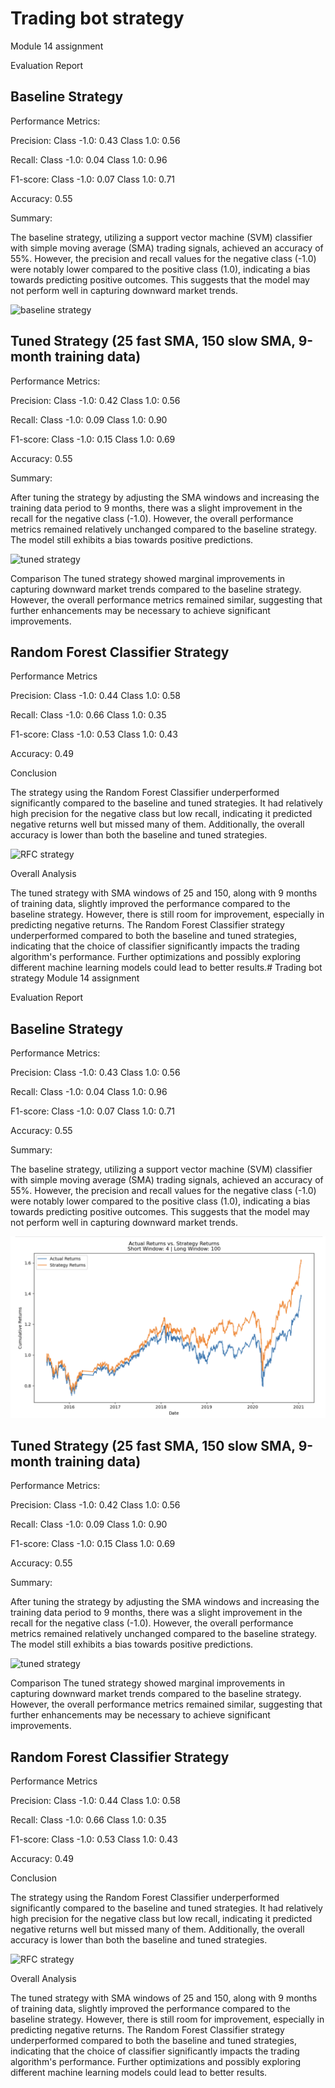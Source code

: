 # Trading bot strategy
Module 14 assignment



Evaluation Report
## Baseline Strategy
Performance Metrics:

Precision:
Class -1.0: 0.43
Class 1.0: 0.56

Recall:
Class -1.0: 0.04
Class 1.0: 0.96

F1-score:
Class -1.0: 0.07
Class 1.0: 0.71

Accuracy: 0.55


Summary:

The baseline strategy, utilizing a support vector machine (SVM) classifier with simple moving average (SMA) trading signals, achieved an accuracy of 55%. However, the precision and recall values for the negative class (-1.0) were notably lower compared to the positive class (1.0), indicating a bias towards predicting positive outcomes. This suggests that the model may not perform well in capturing downward market trends.

![baseline strategy](PNGfiles/baseline_plot.png)





## Tuned Strategy (25 fast SMA, 150 slow SMA, 9-month training data)

Performance Metrics:

Precision:
Class -1.0: 0.42
Class 1.0: 0.56

Recall:
Class -1.0: 0.09
Class 1.0: 0.90

F1-score:
Class -1.0: 0.15
Class 1.0: 0.69

Accuracy: 0.55



Summary:

After tuning the strategy by adjusting the SMA windows and increasing the training data period to 9 months, there was a slight improvement in the recall for the negative class (-1.0). However, the overall performance metrics remained relatively unchanged compared to the baseline strategy. The model still exhibits a bias towards positive predictions.

![tuned strategy](PNGfiles/baseline_plot_tuned.png)


Comparison
The tuned strategy showed marginal improvements in capturing downward market trends compared to the baseline strategy. However, the overall performance metrics remained similar, suggesting that further enhancements may be necessary to achieve significant improvements.



## Random Forest Classifier Strategy
Performance Metrics

Precision:
Class -1.0: 0.44
Class 1.0: 0.58

Recall:
Class -1.0: 0.66
Class 1.0: 0.35

F1-score:
Class -1.0: 0.53
Class 1.0: 0.43

Accuracy: 0.49

Conclusion

The strategy using the Random Forest Classifier underperformed significantly compared to the baseline and tuned strategies. It had relatively high precision for the negative class but low recall, indicating it predicted negative returns well but missed many of them. Additionally, the overall accuracy is lower than both the baseline and tuned strategies.

![RFC strategy](PNGfiles/RFC_returns_plot.png)




Overall Analysis

The tuned strategy with SMA windows of 25 and 150, along with 9 months of training data, slightly improved the performance compared to the baseline strategy. However, there is still room for improvement, especially in predicting negative returns. The Random Forest Classifier strategy underperformed compared to both the baseline and tuned strategies, indicating that the choice of classifier significantly impacts the trading algorithm's performance. Further optimizations and possibly exploring different machine learning models could lead to better results.# Trading bot strategy
Module 14 assignment



Evaluation Report
## Baseline Strategy
Performance Metrics:

Precision:
Class -1.0: 0.43
Class 1.0: 0.56

Recall:
Class -1.0: 0.04
Class 1.0: 0.96

F1-score:
Class -1.0: 0.07
Class 1.0: 0.71

Accuracy: 0.55


Summary:

The baseline strategy, utilizing a support vector machine (SVM) classifier with simple moving average (SMA) trading signals, achieved an accuracy of 55%. However, the precision and recall values for the negative class (-1.0) were notably lower compared to the positive class (1.0), indicating a bias towards predicting positive outcomes. This suggests that the model may not perform well in capturing downward market trends.

![baseline strategy](baseline_plot.png)





## Tuned Strategy (25 fast SMA, 150 slow SMA, 9-month training data)

Performance Metrics:

Precision:
Class -1.0: 0.42
Class 1.0: 0.56

Recall:
Class -1.0: 0.09
Class 1.0: 0.90

F1-score:
Class -1.0: 0.15
Class 1.0: 0.69

Accuracy: 0.55



Summary:

After tuning the strategy by adjusting the SMA windows and increasing the training data period to 9 months, there was a slight improvement in the recall for the negative class (-1.0). However, the overall performance metrics remained relatively unchanged compared to the baseline strategy. The model still exhibits a bias towards positive predictions.

![tuned strategy](PNGfiles/baseline_plot_tuned.png)


Comparison
The tuned strategy showed marginal improvements in capturing downward market trends compared to the baseline strategy. However, the overall performance metrics remained similar, suggesting that further enhancements may be necessary to achieve significant improvements.



## Random Forest Classifier Strategy
Performance Metrics

Precision:
Class -1.0: 0.44
Class 1.0: 0.58

Recall:
Class -1.0: 0.66
Class 1.0: 0.35

F1-score:
Class -1.0: 0.53
Class 1.0: 0.43

Accuracy: 0.49

Conclusion

The strategy using the Random Forest Classifier underperformed significantly compared to the baseline and tuned strategies. It had relatively high precision for the negative class but low recall, indicating it predicted negative returns well but missed many of them. Additionally, the overall accuracy is lower than both the baseline and tuned strategies.

![RFC strategy](PNGfiles/RFC_returns_plot.png)




Overall Analysis

The tuned strategy with SMA windows of 25 and 150, along with 9 months of training data, slightly improved the performance compared to the baseline strategy. However, there is still room for improvement, especially in predicting negative returns. The Random Forest Classifier strategy underperformed compared to both the baseline and tuned strategies, indicating that the choice of classifier significantly impacts the trading algorithm's performance. Further optimizations and possibly exploring different machine learning models could lead to better results.
